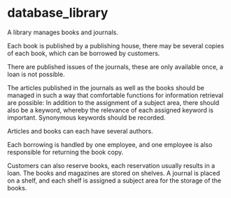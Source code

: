 # database_library

A library manages books and journals. 

Each book is published by a publishing house, there may be several copies of each book, which can be borrowed by customers. 

There are published issues of the journals, these are only available once, a loan is not possible. 

The articles published in the journals as well as the books should be managed in such a way that comfortable functions for information retrieval are possible: In addition to the assignment of a subject area, there should also be a keyword, whereby the relevance of each assigned keyword is important. Synonymous keywords should be recorded. 

Articles and books can each have several authors. 

Each borrowing is handled by one employee, and one employee is also responsible for returning the book copy. 

Customers can also reserve books, each reservation usually results in a loan. The books and magazines are stored on shelves. A journal is placed on a shelf, and each shelf is assigned a subject area for the storage of the books.

